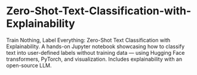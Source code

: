 # Zero-Shot-Text-Classification-with-Explainability
Train Nothing, Label Everything: Zero-Shot Text Classification with Explainability. A hands-on Jupyter notebook showcasing how to classify text into user-defined labels without training data — using Hugging Face transformers, PyTorch, and visualization. Includes explainability with an open-source LLM.

